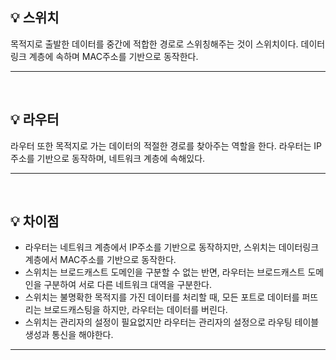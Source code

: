 ## 💡 스위치
목적지로 출발한 데이터를 중간에 적합한 경로로 스위칭해주는 것이 스위치이다. 
데이터링크 계층에 속하며 MAC주소를 기반으로 동작한다.

-----
</br>

## 💡 라우터
라우터 또한 목적지로 가는 데이터의 적절한 경로를 찾아주는 역할을 한다. 
라우터는 IP주소를 기반으로 동작하며, 네트워크 계층에 속해있다.

-----
</br>


## 💡 차이점
- 라우터는 네트워크 계층에서 IP주소를 기반으로 동작하지만, 스위치는 데이터링크 계층에서 MAC주소를 기반으로 동작한다.
- 스위치는 브로드캐스트 도메인을 구분할 수 없는 반면, 라우터는 브로드캐스트 도메인을 구분하여 서로 다른 네트워크 대역을 구분한다.
- 스위치는 불명확한 목적지를 가진 데이터를 처리할 때, 모든 포트로 데이터를 퍼뜨리는 브로드캐스팅을 하지만, 라우터는 데이터를 버린다.
- 스위치는 관리자의 설정이 필요없지만 라우터는 관리자의 설정으로 라우팅 테이블 생성과 통신을 해야한다.

-----
</br>
